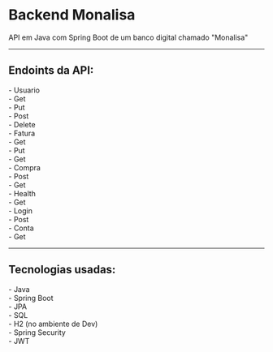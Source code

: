 # Backend Monalisa
API em Java com Spring Boot de um banco digital chamado "Monalisa"

<hr>

<h2>Endoints da API:</h2> 
- Usuario<br>
  - Get<br>
  - Put<br>
  - Post<br>
  - Delete<br>
- Fatura<br>
  - Get<br>
  - Put<br>
  - Get<br>
- Compra<br>
  - Post<br>
  - Get<br>
- Health<br>
  - Get<br>
- Login<br>
  - Post<br>
- Conta<br>
  - Get<br>

<hr>

<h2>Tecnologias usadas:</h2>
- Java<br>
- Spring Boot<br>
- JPA<br>
- SQL<br>
- H2 (no ambiente de Dev)<br>
- Spring Security<br>
- JWT<br>
